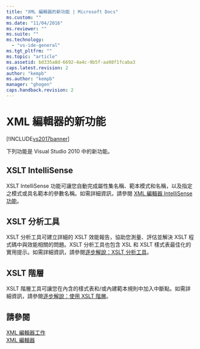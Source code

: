 ```yaml
---
title: "XML 編輯器的新功能 | Microsoft Docs"
ms.custom: ""
ms.date: "11/04/2016"
ms.reviewer: ""
ms.suite: ""
ms.technology: 
  - "vs-ide-general"
ms.tgt_pltfrm: ""
ms.topic: "article"
ms.assetid: bd335a8d-6692-4a4c-9b5f-aa98f1fcaba3
caps.latest.revision: 2
author: "kempb"
ms.author: "kempb"
manager: "ghogen"
caps.handback.revision: 2
---
```

# XML 編輯器的新功能
[!INCLUDE[vs2017banner](../code-quality/includes/vs2017banner.md)]

下列功能是 Visual Studio 2010 中的新功能。  
  
## XSLT IntelliSense  
 XSLT IntelliSense 功能可讓您自動完成屬性集名稱、範本模式和名稱，以及指定之模式或具名範本的參數名稱。如需詳細資訊，請參閱 [XML 編輯器 IntelliSense 功能](../xml-tools/xml-editor-intellisense-features.md)。  
  
## XSLT 分析工具  
 XSLT 分析工具可建立詳細的 XSLT 效能報告，協助您測量、評估並解決 XSLT 程式碼中與效能相關的問題。XSLT 分析工具也包含 XSL 和 XSLT 樣式表最佳化的實用提示。如需詳細資訊，請參閱[逐步解說：XSLT 分析工具](../xml-tools/walkthrough-xslt-profiler.md)。  
  
## XSLT 階層  
 XSLT 階層工具可讓您在內含的樣式表和\/或內建範本規則中加入中斷點。如需詳細資訊，請參閱[逐步解說：使用 XSLT 階層](../xml-tools/walkthrough-using-xslt-hierarchy.md)。  
  
## 請參閱  
 [XML 編輯器工作](../xml-tools/xml-editor-tasks.md)   
 [XML 編輯器](../xml-tools/xml-editor.md)